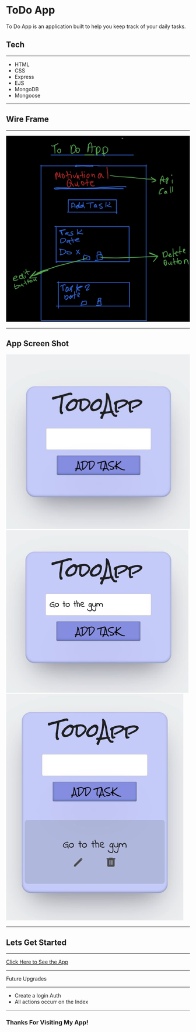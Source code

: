 #  ToDo App
To Do App is an application built to help you keep track of your daily tasks.

## Tech 
---
* HTML
* CSS
* Express
* EJS
* MongoDB
* Mongoose
---

## Wire Frame
---
![wire frame](wireFrame.jpg)

---

## App Screen Shot

![SC1](sc1.jpg)
![SC2](sc2.jpg)
![SC3](sc3.jpg)

--- 

## Lets Get Started

---

[Click Here to See the App](https://todoapp247project2.herokuapp.com/tasks)

---

Future Upgrades

---
* Create a login Auth
* All actions occurr on the Index

---

### Thanks For Visiting My App!